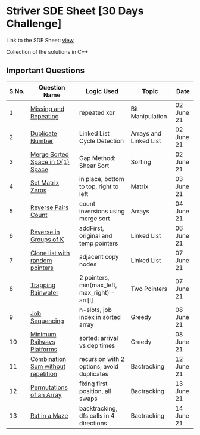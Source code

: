 # Striver SDE Sheet [30 Days Challenge]

Link to the SDE Sheet: [view](https://docs.google.com/document/d/1SM92efk8oDl8nyVw8NHPnbGexTS9W-1gmTEYfEurLWQ/edit)

Collection of the solutions in C++

## Important Questions

S.No. | Question Name | Logic Used | Topic | Date |
------|---------------|------------|-------|------|
1 | [Missing and Repeating](https://github.com/vineethm1627/SDE_Sheet_Striver/blob/main/Day-01_Arrays/missing_repeating.cpp) | repeated xor | Bit Manipulation | 02 June 21 |
2 | [Duplicate Number](https://github.com/vineethm1627/SDE_Sheet_Striver/blob/main/Day-01_Arrays/duplicate_number.cpp) | Linked List Cycle Detection | Arrays and Linked List | 02 June 21 |
3 | [Merge Sorted Space in O(1) Space](https://github.com/vineethm1627/SDE_Sheet_Striver/blob/main/Day-01_Arrays/merge_sorted_arrays.cpp) | Gap Method: Shear Sort | Sorting | 02 June 21 |
4 | [Set Matrix Zeros](https://github.com/vineethm1627/SDE_Sheet_Striver/blob/main/Day-02_Arrays/set_matrix_zeros.cpp) | in place, bottom to top, right to left | Matrix | 03 June 21 |
5 | [Reverse Pairs Count](https://github.com/vineethm1627/SDE_Sheet_Striver/blob/main/Day-03_Arrays_Maths/reverse_pairs.cpp) | count inversions using merge sort | Arrays | 04 June 21 |
6 | [Reverse in Groups of K](https://github.com/vineethm1627/SDE_Sheet_Striver/blob/main/Day-06_LinkedList/reverse_groups_k.cpp) | addFirst, original and temp pointers | Linked List | 06 June 21 |
7 | [Clone list with random pointers](https://github.com/vineethm1627/SDE_Sheet_Striver/blob/main/Day-07_Two_Pointers/clone_list.cpp) | adjacent copy nodes | Linked List | 07 June 21 |
8 | [Trapping Rainwater](https://github.com/vineethm1627/SDE_Sheet_Striver/blob/main/Day-07_Two_Pointers/trapping_rainwater.cpp) | 2 pointers, min(max_left, max_right) - arr[i] | Two Pointers | 07 June 21 | 
9 | [Job Sequencing](https://github.com/vineethm1627/SDE_Sheet_Striver/blob/main/Day-08_Greedy/job_sequencing.cpp) | n-slots, job index in sorted array | Greedy | 08 June 21 |
10 | [Minimum Railways Platforms](https://github.com/vineethm1627/SDE_Sheet_Striver/blob/main/Day-08_Greedy/min_platforms_railway.cpp) | sorted: arrival vs dep times | Greedy | 08 June 21 |
11 | [Combination Sum without repetition](https://github.com/vineethm1627/SDE_Sheet_Striver/blob/main/Day-09_Recursion/combination_sum_without_rep.cpp) | recursion with 2 options; avoid duplicates | Bactracking | 12 June 21 |
12 | [Permutations of an Array](https://github.com/vineethm1627/SDE_Sheet_Striver/blob/main/Day-10_Backtracking/print_permutations.cpp) | fixing first position, all swaps | Bactracking | 13 June 21 |
13 | [Rat in a Maze](https://github.com/vineethm1627/SDE_Sheet_Striver/blob/main/Day-10_Backtracking/rat_maze.cpp) | backtracking, dfs calls in 4 directions | Bactracking | 14 June 21 |